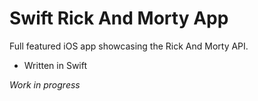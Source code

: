 # Swift Rick And Morty App

Full featured iOS app showcasing the Rick And Morty API.

- Written in Swift

*Work in progress*

